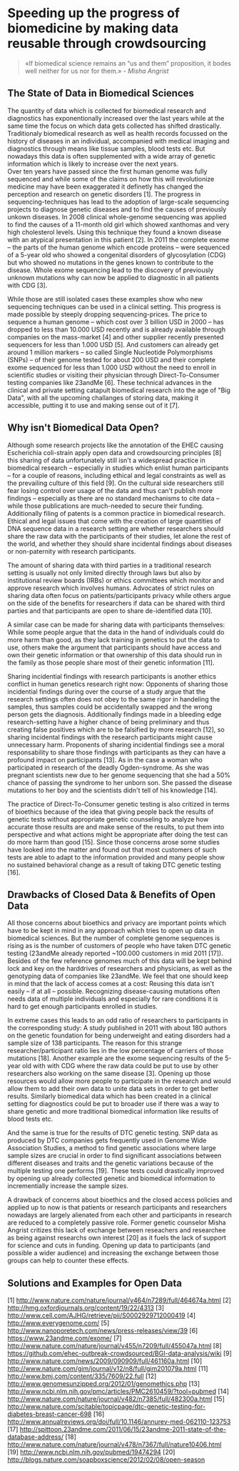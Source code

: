 # Speeding up the progress of biomedicine by making data reusable through crowdsourcing 

> «If biomedical science remains an “us and them” proposition, it bodes well neither for us nor for them.» - *Misha Angrist*

## The State of Data in Biomedical Sciences
The quantity of data which is collected for biomedical research and diagnostics has exponentionally increased over the last years while at the same time the focus on which data gets collected has shifted drastically. Traditionaly biomedical research as well as health records focussed on the history of diseases in an individual, accompanied with medical imaging and diagnostics through means like tissue samples, blood tests etc. But nowadays this data is often supplemented with a wide array of genetic information which is likely to increase over the next years.   
Over ten years have passed since the first human genome was fully sequenced and while some of the claims on how this will revolutionize medicine may have been exaggerated it definetly has changed the perception and research on genetic disorders [1]. The progress in sequencing-techniques has lead to the adoption of large-scale sequencing projects to diagnose genetic diseases and to find the causes of previously unkown diseases. In 2008 clinical whole-genome sequencing was applied to find the causes of a 11-month old girl which showed xanthomas and very high cholesterol levels. Using this technique they found a known disease with an atypical presentation in this patient [2]. 
In 2011 the complete exome – the parts of the human genome which encode proteins – were sequenced of a 5-year old who showed a congenital disorders of glycosylation (CDG) but who showed no mutations in the genes known to contribute to the disease. Whole exome sequencing lead to the discovery of previously unknown mutations why can now be applied to diagnostic in all patients with CDG [3]. 

While those are still isolated cases these examples show who new sequencing techniques can be used in a clinical setting. This progress is made possible by steeply dropping sequencing-prices. The price to sequence a human genome – which cost over 3 billion USD in 2000 – has dropped to less than 10.000 USD recently and is already available through companies on the mass-market [4] and other supplier recently presented sequencers for less than 1.000 USD [5]. 
And customers can already get around 1 million markers – so called Single Nucleotide Polymorphisms (SNPs) – of their genome tested for about 200 USD and their complete exome sequenced for less than 1.000 USD without the need to enroll in scientific studies or visiting their physician through Direct-To-Consumer testing companies like 23andMe [6]. These technical advances in the clinical and private setting catapult biomedical research into the age of "Big Data", with all the upcoming challanges of storing data, making it accessible, putting it to use and making sense out of it [7].

## Why isn't Biomedical Data Open?

Although some research projects like the annotation of the EHEC causing Escherichia coli-strain apply open data and crowdsourcing principles [8] this sharing of data unfortunately still isn't a widespread practice in biomedical research – especially in studies which enlist human participants – for a couple of reasons, including ethical and legal constraints as well as the prevailing culture of this field [9]. On the cultural side researchers still fear losing control over usage of the data and thus can't publish more findings – especially as there are no standard mechanisms to cite data – while those publications are much-needed to secure their funding. Additionally filing of patents is a common practice in biomedical research. 
Ethical and legal issues that come with the creation of large quantities of DNA sequence data in a research setting are whether researchers should share the raw data with the participants of their studies, let alone the rest of the world, and whether they should share incidental findings about diseases or non-paternity with research participants. 

The amount of sharing data with third parties in a traditional research setting is usually not only limited directly through laws but also by institutional review boards (IRBs) or ethics committees which monitor and approve research which involves humans. Advocates of strict rules on sharing data often focus on patients/participants privacy while others argue on the side of the benefits for researchers if data can be shared with third parties and that participants are open to share de-identified data [10]. 

A similar case can be made for sharing data with participants themselves: While some people argue that the data in the hand of individuals could do more harm than good, as they lack training in genetics to put the data to use, others make the argument that participants should have access and own their genetic information or that ownership of this data should run in the family as those people share most of their genetic information [11].  

Sharing incidential findings with research participants is another ethics conflict in human genetics research right now: Opponents of sharing those incidential findings during over the course of a study argue that the research settings often does not obey to the same rigor in handeling the samples, thus samples could be accidentally swapped and the wrong person gets the diagnosis. Additionally findings made in a bleeding edge research-setting have a higher chance of being preliminary and thus creating false positives which are to be falsified by more research [12], so sharing incidental findings with the research participants might cause unnecessary harm. 
Proponents of sharing incidential findings see a moral responsability to share those findings with participants as they can have a profound impact on participants [13]. As in the case a woman who participated in research of the deadly Ogden-syndrome. As she was pregnant scientists new due to her genome sequencing that she had a 50% chance of passing the syndrome to her unborn son. She passed the disease mutations to her boy and the scientists didn't tell of his knowledge [14].    

The practice of Direct-To-Consumer genetic testing is also critized in terms of bioethics because of the idea that giving people back the results of genetic tests without appropriate genetic counseling to analyze how accurate those results are and make sense of the results, to put them into perspective and what actions might be appropriate after doing the test can do more harm than good [15]. Since those concerns arose some studies have looked into the matter and found out that most customers of such tests are able to adapt to the information provided and many people show no sustained behavioral change as a result of taking DTC genetic testing [16].

## Drawbacks of Closed Data & Benefits of Open Data
All those concerns about bioethics and privacy are important points which have to be kept in mind in any approach which tries to open up data in biomedical sciences. But the number of complete genome sequences is rising as is the number of customers of people who have taken DTC genetic testing (23andMe already reported ~100.000 customers in mid 2011 [17]). Besides of the few reference genomes much of this data will be kept behind lock and key on the harddrives of researchers and physicians, as well as the genotyping data of companies like 23andMe. We feel that one should keep in mind that the lack of access comes at a cost: Reusing this data isn't easily – if at all – possible. Recognizing disease-causing mutations often needs data of multiple individuals and especially for rare conditions it is hard to get enough participants enrolled in studies. 

In extreme cases this leads to an odd ratio of researchers to participants in the corresponding study: A study published in 2011 with about 180 authors on the genetic foundation for being underweight and eating disorders had a sample size of 138 participants. The reason for this strange researcher/participant ratio lies in the low percentage of carriers of those mutations [18]. Another example are the exome sequencing results of the 5-year old with with CDG where the raw data could be put to use by other researchers also working on the same disease [3]. Opening up those resources would allow more people to participate in the research and would allow them to add their own data to unite data sets in order to get better results. Similarly biomedical data which has been created in a clinical setting for diagnostics could be put to broader use if there was a way to share genetic and more traditional biomedical information like results of blood tests etc. 

And the same is true for the results of DTC genetic testing. SNP data as produced by DTC companies gets frequently used in Genome Wide Association Studies, a method to find genetic associations where large sample sizes are crucial in order to find significant associations between different diseases and traits and the genetic variations because of the multiple testing one performs [19]. These tests could drastically improved by opening up already collected genetic and biomedical information to incrementially increase the sample sizes. 

A drawback of concerns about bioethics and the closed access policies and applied up to now is that patients or research participants and researchers nowadays are largely alienated from each other and participants in research are reduced to a completely passive role. Former genetic counselor Misha Angrist critizes this lack of exchange between reseachers and researchee as being against researchs own interest [20] as it fuels the lack of support for science and cuts in funding. Opening up data to participants (and possible a wider audience) and increasing the exchange between those groups can help to counter these effects. 

## Solutions and Examples for Open Data
 
[1] http://www.nature.com/nature/journal/v464/n7289/full/464674a.html
[2] http://hmg.oxfordjournals.org/content/19/22/4313
[3] http://www.cell.com/AJHG/retrieve/pii/S0002929712000419
[4] http://www.everygenome.com/
[5] http://www.nanoporetech.com/news/press-releases/view/39
[6] https://www.23andme.com/exome/
[7] http://www.nature.com/nature/journal/v455/n7209/full/455047a.html
[8] https://github.com/ehec-outbreak-crowdsourced/BGI-data-analysis/wiki
[9] http://www.nature.com/news/2009/090909/full/461160a.html
[10] http://www.nature.com/gim/journal/v12/n8/full/gim201079a.html
[11] http://www.bmj.com/content/335/7609/22.full
[12] http://www.genomesunzipped.org/2012/01/genomethics.php
[13] http://www.ncbi.nlm.nih.gov/pmc/articles/PMC2610459/?tool=pubmed
[14] http://www.nature.com/nature/journal/v482/n7385/full/482300a.html
[15] http://www.nature.com/scitable/topicpage/dtc-genetic-testing-for-diabetes-breast-cancer-698
[16] http://www.annualreviews.org/doi/full/10.1146/annurev-med-062110-123753
[17] http://spittoon.23andme.com/2011/06/15/23andme-2011-state-of-the-database-address/
[18] http://www.nature.com/nature/journal/v478/n7367/full/nature10406.html
[19] http://www.ncbi.nlm.nih.gov/pubmed/19474294
[20] http://blogs.nature.com/soapboxscience/2012/02/08/open-season